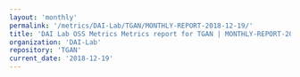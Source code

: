 ```yaml
---
layout: 'monthly'
permalink: '/metrics/DAI-Lab/TGAN/MONTHLY-REPORT-2018-12-19/'
title: 'DAI Lab OSS Metrics Metrics report for TGAN | MONTHLY-REPORT-2018-12-19'
organization: 'DAI-Lab'
repository: 'TGAN'
current_date: '2018-12-19'
---
```

